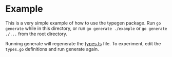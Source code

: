 # Example

This is a very simple example of how to use the typegen package.  Run `go generate` while in
this directory, or run `go generate ./example` or `go generate ./...` from the root directory.

Running generate will regenerate the [types.ts](types.ts) file.  To experiment, edit the `types.go`
definitions and run generate again.
